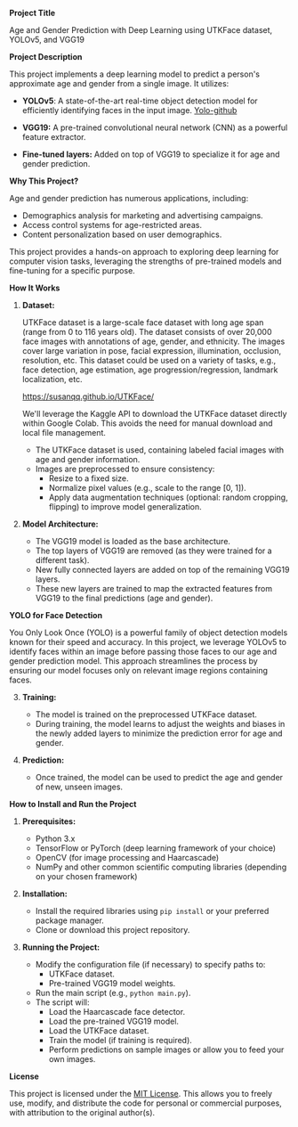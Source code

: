 
**Project Title**

Age and Gender Prediction with Deep Learning using UTKFace dataset, YOLOv5, and VGG19

**Project Description**

This project implements a deep learning model to predict a person's approximate age and gender from a single image. It utilizes:

- **YOLOv5**: A state-of-the-art real-time object detection model for efficiently identifying faces in the input image. [Yolo-github](https://github.com/ultralytics/yolov5)

- **VGG19:** A pre-trained convolutional neural network (CNN) as a powerful feature extractor.

- **Fine-tuned layers:** Added on top of VGG19 to specialize it for age and gender prediction.

**Why This Project?**

Age and gender prediction has numerous applications, including:

- Demographics analysis for marketing and advertising campaigns.
- Access control systems for age-restricted areas.
- Content personalization based on user demographics.

This project provides a hands-on approach to exploring deep learning for computer vision tasks, leveraging the strengths of pre-trained models and fine-tuning for a specific purpose.

**How It Works**

1. **Dataset:** 

    UTKFace dataset is a large-scale face dataset with long age span (range from 0 to 116 years old). The dataset consists of over 20,000 face images with annotations of age, gender, and ethnicity. The images cover large variation in pose, facial expression, illumination, occlusion, resolution, etc. This dataset could be used on a variety of tasks, e.g., face detection, age estimation, age progression/regression, landmark localization, etc.

    https://susanqq.github.io/UTKFace/

    We'll leverage the Kaggle API to download the UTKFace dataset directly within Google Colab. This avoids the need for manual download and local file management.

   - The UTKFace dataset is used, containing labeled facial images with age and gender information.
   - Images are preprocessed to ensure consistency:
     - Resize to a fixed size.
     - Normalize pixel values (e.g., scale to the range [0, 1]).
     - Apply data augmentation techniques (optional: random cropping, flipping) to improve model generalization.

2. **Model Architecture:**
   - The VGG19 model is loaded as the base architecture.
   - The top layers of VGG19 are removed (as they were trained for a different task).
   - New fully connected layers are added on top of the remaining VGG19 layers.
   - These new layers are trained to map the extracted features from VGG19 to the final predictions (age and gender).

**YOLO for Face Detection**

You Only Look Once (YOLO) is a powerful family of object detection models known for their speed and accuracy. In this project, we leverage YOLOv5 to identify faces within an image before passing those faces to our age and gender prediction model. This approach streamlines the process by ensuring our model focuses only on relevant image regions containing faces.

3. **Training:**
   - The model is trained on the preprocessed UTKFace dataset.
   - During training, the model learns to adjust the weights and biases in the newly added layers to minimize the prediction error for age and gender.

4. **Prediction:**
   - Once trained, the model can be used to predict the age and gender of new, unseen images.

**How to Install and Run the Project**

1. **Prerequisites:**
   - Python 3.x
   - TensorFlow or PyTorch (deep learning framework of your choice)
   - OpenCV (for image processing and Haarcascade)
   - NumPy and other common scientific computing libraries (depending on your chosen framework)

2. **Installation:**
   - Install the required libraries using `pip install` or your preferred package manager.
   - Clone or download this project repository.

3. **Running the Project:**
   - Modify the configuration file (if necessary) to specify paths to:
     - UTKFace dataset.
     - Pre-trained VGG19 model weights.
   - Run the main script (e.g., `python main.py`).
   - The script will:
     - Load the Haarcascade face detector.
     - Load the pre-trained VGG19 model.
     - Load the UTKFace dataset.
     - Train the model (if training is required).
     - Perform predictions on sample images or allow you to feed your own images.

**License**

This project is licensed under the [MIT License](https://opensource.org/licenses/MIT). This allows you to freely use, modify, and distribute the code for personal or commercial purposes, with attribution to the original author(s).


